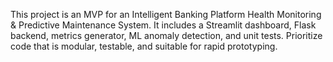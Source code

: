 <!-- Use this file to provide workspace-specific custom instructions to Copilot. For more details, visit https://code.visualstudio.com/docs/copilot/copilot-customization#_use-a-githubcopilotinstructionsmd-file -->

This project is an MVP for an Intelligent Banking Platform Health Monitoring & Predictive Maintenance System. It includes a Streamlit dashboard, Flask backend, metrics generator, ML anomaly detection, and unit tests. Prioritize code that is modular, testable, and suitable for rapid prototyping.
